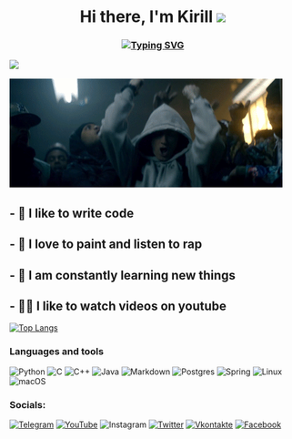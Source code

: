 <h1 align="center">Hi there, I'm Kirill 
<img src="https://github.com/blackcater/blackcater/raw/main/images/Hi.gif" height="32"/></h1>
<h3 align="center"> <a href="https://git.io/typing-svg"><img src="https://readme-typing-svg.herokuapp.com?font=Fira+Code&weight=600&size=21&duration=2000&pause=3000&color=000000&width=700&height=40&lines=Computer+science+student%2C+developer+from+Russia+%F0%9F%87%B7%F0%9F%87%BA" alt="Typing SVG" /></a> </h3>

![](https://komarev.com/ghpvc/?username=vivichv9)

![header](https://github.com/vivichv9/vivichv9/blob/main/assets/SizA.gif?raw=true)

## - 💪 I like to write code

## - 🎉 I love to paint and listen to rap

## - 🥅 I am constantly learning new things

## - 🤹🏽 I like to watch videos on youtube

[![Top Langs](https://github-readme-stats.vercel.app/api/top-langs/?username=vivichv9&layout=compact)](https://github.com/anuraghazra/github-readme-stats)

### Languages and tools

![Python](https://img.shields.io/badge/python-3670A0?style=for-the-badge&logo=python&logoColor=ffdd54)
![C](https://img.shields.io/badge/c-%2300599C.svg?style=for-the-badge&logo=c&logoColor=white)
![C++](https://img.shields.io/badge/c++-%2300599C.svg?style=for-the-badge&logo=c%2B%2B&logoColor=white)
![Java](https://img.shields.io/badge/java-%23ED8B00.svg?style=for-the-badge&logo=java&logoColor=white)
![Markdown](https://img.shields.io/badge/markdown-%23000000.svg?style=for-the-badge&logo=markdown&logoColor=white)
![Postgres](https://img.shields.io/badge/postgres-%23316192.svg?style=for-the-badge&logo=postgresql&logoColor=white)
![Spring](https://img.shields.io/badge/spring-%236DB33F.svg?style=for-the-badge&logo=spring&logoColor=white)
![Linux](https://img.shields.io/badge/Linux-FCC624?style=for-the-badge&logo=linux&logoColor=black)
![macOS](https://img.shields.io/badge/mac%20os-000000?style=for-the-badge&logo=macos&logoColor=F0F0F0)

### Socials:

[![Telegram](https://img.shields.io/badge/-Telegram-090909?style=for-the-badge&logo=telegram&logoColor=27A0D9)](https://t.me/vivichv9)
[![YouTube](https://img.shields.io/badge/-YouTube-090909?style=for-the-badge&logo=YouTube&logoColor=FF0000)](https://www.youtube.com/channel/UC6AdDc09dugGs5BuOJEv37A)
![Instagram](https://img.shields.io/badge/-Instagram-090909?style=for-the-badge&logo=instagram&logoColor=B4068E)
[![Twitter](https://img.shields.io/badge/-Twitter-090909?style=for-the-badge&logo=Twitter&logoColor=1C9DEB)](https://twitter.com/vivichv9)
[![Vkontakte](https://img.shields.io/badge/-Vkontakte-090909?style=for-the-badge&logo=Vk&logoColor=4F7DB3)](https://vk.com/leanplusadrenaline)
[![Facebook](https://img.shields.io/badge/-Facebook-090909?style=for-the-badge&logo=Facebook&logoColor=1195F5)](https://www.facebook.com/kirich555)

